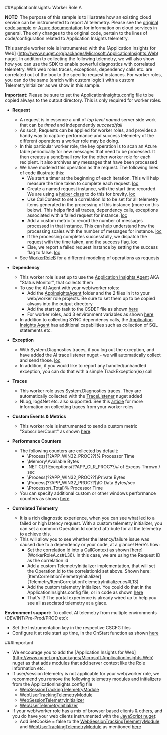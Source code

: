 ﻿##ApplicationInsights: Worker Role A

**NOTE:** The purpose of this sample is to illustrate how an existing cloud service can be instrumented to report AI telemetry. 
Please see the [original code sample](https://code.msdn.microsoft.com/windowsapps/Windows-Azure-Multi-Tier-eadceb36) or [Azure documentation](http://azure.microsoft.com/en-us/services/cloud-services/) for information on cloud services in general.
The only changes to the original code, pertain to the lines of code/configuration related to Application Insights telemetry.

This sample worker role is instrumented with the [Application Insights for Web] (http://www.nuget.org/packages/Microsoft.ApplicationInsights.Web) nuget. In addition to collecting the following telemetry, we will also show how you can use the SDK to enable powerful diagnostics with correlated telemetry. 
With web roles traces, exceptions, dependency calls etc. are correlated out of the box to the specific request instances. For worker roles, you can do the same (enrich with custom logic!) with a custom TelemetryInitializer as we show in this sample.

**Important**: Please be sure to set the ApplicationInsights.config file to be copied always to the output directory. This is only required for worker roles.

* **Request**
  * A request is in essence a unit of *top level named* server side work that can be *timed* and independently *succeed/fail*
  * As such, Requests can be applied for worker roles, and provides a handy way to capture performance and success telemetry of the different operations a worker role may be doing.
  * In this particular worker role, the key operation is to scan an Azure table periodically for new messages that need to be processed. It then creates a sendEmail row for the other worker role for each recipient. It also archives any messages that have been processed
  * We have modeled this operation as the request. The following lines of code illustrate this:
    * We start a timer at the beginning of each iteration. This will help measure the time taken to complete each request. [loc](WorkerRoleA.cs#L34)
    * Create a named request instance, with the start time recorded. We are using a [helper class](Telemetry/RequestTelemetryHelper.cs) to do this for brevity. [loc](WorkerRoleA.cs#L35)
	* Use CallContext to set a correlation Id to be set for all telemetry items generated in the processing of this instance (more on this below). This helps find all traces, dependency calls, exceptions associated with a failed request for instance. [loc](WorkerRoleA.cs#L36)
	* Add a custom metric to record the number of messages processed in that instance. This can help understand how the processing scales with the number of messages for instance. [loc](WorkerRoleA.cs#L58)
	* If the processing completes successfully, we dispatch the request with the time taken, and the success flag. [loc](WorkerRoleA.cs#L96)
	* Else, we report a failed request instance by setting the success flag to false. [loc](WorkerRoleA.cs#L108)      
  * See [WorkerRoleB](../WorkerRoleB) for a different modeling of operations as requests

* **Dependency**
  * This worker role is set up to use the [Application Insights Agent](http://azure.microsoft.com/en-us/documentation/articles/app-insights-monitor-performance-live-website-now/) AKA "Status Monitor", that collects them
  * To use the AI Agent with your web/worker roles:
    * Add the [AppInsightsAgent](AppInsightsAgent) folder and the 2 files in it to your web/worker role projects. Be sure to set them up to be copied always into the output directory
	* Add the start up task to the CSDEF file as shown [here](../AzureEmailService/ServiceDefinition.csdef#L24)
	* For worker roles, add 3 environment variables as shown [here](../AzureEmailService/ServiceDefinition.csdef#L34)
  * In addition to collecting SYNC dependency calls, the [Application Insights Agent](http://azure.microsoft.com/en-us/documentation/articles/app-insights-monitor-performance-live-website-now/) has additional capabilities such as collection of SQL statements etc.

* **Exception**
  * With System.Diagnostics traces, if you log out the exception, and have added the AI trace listener nuget - we will automatically collect and send those. [loc](WorkerRoleA.cs#L107)
  * In addition, if you would like to report any handled/unhandled exception, you can do that with a simple TrackException(ex) call 

* **Traces**
  * This worker role uses System.Diagnostics traces. They are automatically collected with the [TraceListener](http://www.nuget.org/packages/Microsoft.ApplicationInsights.TraceListener) nuget added
  * NLog, log4Net etc. also supported. See this [article](http://azure.microsoft.com/en-us/documentation/articles/app-insights-search-diagnostic-logs/) for more information on collecting traces from your worker roles

* **Custom Events & Metrics**
  * This worker role is instrumented to send a custom metric "SubscriberCount" as shown [here](WorkerRoleA.cs#L135).

* **Performance Counters**
  * The following counters are collected by default:
    * \Process(??APP_WIN32_PROC??)\% Processor Time
	* \Memory\Available Bytes
	* \.NET CLR Exceptions(??APP_CLR_PROC??)\# of Exceps Thrown / sec
	* \Process(??APP_WIN32_PROC??)\Private Bytes
	* \Process(??APP_WIN32_PROC??)\IO Data Bytes/sec
	* \Processor(_Total)\% Processor Time
  * You can specify additional custom or other windows performance counters as shown [here](ApplicationInsights.config#L14)

* **Correlated Telemetry**
  * It is a rich diagnostic experience, when you can see what led to a failed or high latency request. With a custom telemetry initializer, you can set a common Operation.Id context attribute for all the telemetry to achieve this.
  * This will allow you to see whether the latency/failure issue was caused due to a dependency or your code, at a glance! Here's how:
    * Set the correlation Id into a CallContext as shown [here] (WorkerRoleA.cs#L36). In this case, we are using the Request ID as the correlation id
	* Add a custom TelemetryInitializer implementation, that will set the Operation.Id to the correlationId set above. Shown here: [ItemCorrelationTelemetryInitializer] (Telemetry/ItemCorrelationTelemetryInitializer.cs#L13)
	* Add the custom telemetry initializer. You could do that in the ApplicationInsights.config file, or in code as shown [here](WorkerRoleA.cs#L233)
	* That's it! The portal experience is already wired up to help you see all associated telemetry at a glace.

**Environment support:** To collect AI telemetry from multiple environments (DEV/INT/Pre-Prod/PROD etc): 
* Set the Instrumentation key in the respective CSCFG files
* Configure it at role start up time, in the OnStart function as shown [here](WorkerRoleA.cs#L232)

###Important
* We encourage you to add the [Application Insights for Web] (http://www.nuget.org/packages/Microsoft.ApplicationInsights.Web) nuget as that adds modules that add server context like the Role information etc.
* If user/session telemetry is not applicable for your web/worker role, we recommend you remove the following telemetry modules and initializers from the ApplicationInsights.config file
  * [WebSessionTrackingTelemetryModule](ApplicationInsights.config#L34)
  * [WebUserTrackingTelemetryModule](ApplicationInsights.config#L35)
  * [WebSessionTelemetryInitializer](ApplicationInsights.config#L65)
  * [WebUserTelemetryInitializer](ApplicationInsights.config#L59)
* If your web/worker role has a mix of browser based clients & others, and you do have your web clients instrumented with the [JavaScript nuget](http://www.nuget.org/packages/Microsoft.ApplicationInsights.JavaScript):
  * Add SetCookie = false to the [WebSessionTrackingTelemetryModule](ApplicationInsights.config#L36) and [WebUserTrackingTelemetryModule](ApplicationInsights.config#L37) as mentioned [here](ApplicationInsights.config#L42)
